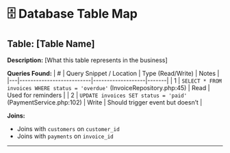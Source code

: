 # 🗄 Database Table Map

## Table: [Table Name]

**Description:** [What this table represents in the business]

**Queries Found:**
| # | Query Snippet / Location | Type (Read/Write) | Notes |
|---|--------------------------|-------------------|-------|
| 1 | `SELECT * FROM invoices WHERE status = 'overdue'` (InvoiceRepository.php:45) | Read | Used for reminders |
| 2 | `UPDATE invoices SET status = 'paid'` (PaymentService.php:102) | Write | Should trigger event but doesn’t |

**Joins:**
- Joins with `customers` on `customer_id`
- Joins with `payments` on `invoice_id`

---
